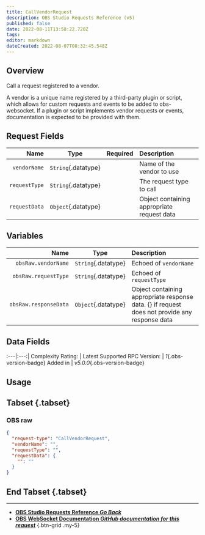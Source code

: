 ```yaml
---
title: CallVendorRequest
description: OBS Studio Requests Reference (v5)
published: false
date: 2022-08-11T13:58:22.720Z
tags: 
editor: markdown
dateCreated: 2022-08-07T08:32:45.548Z
---
```


## Overview
Call a request registered to a vendor.

A vendor is a unique name registered by a third-party plugin or script, which allows for custom requests and events to be added to obs-websocket. If a plugin or script implements vendor requests or events, documentation is expected to be provided with them.

## Request Fields
Name | Type | Required| Description |
----:|:----:|:-------:|:------------|
`vendorName` | `String`{.datatype} | <i class="mdi mdi-check-bold"></i> | Name of the vendor to use
`requestType` | `String`{.datatype} | <i class="mdi mdi-check-bold"></i> | The request type to call
`requestData` | `Object`{.datatype} | <i class="mdi mdi-close-thick"></i> | Object containing appropriate request data

## Variables
Name | Type | Description | 
----:|:---------:|:------------|
`obsRaw.vendorName` | `String`{.datatype} | Echoed of `vendorName`
`obsRaw.requestType` | `String`{.datatype} | Echoed of `requestType`
`obsRaw.responseData` | `Object`{.datatype} | Object containing appropriate response data. {} if request does not provide any response data

## Data Fields
:---|:---:|
Complexity Rating: | <span class="stars stars--3"></span>
Latest Supported RPC Version: | *1*{.obs-version-badge}
Added in | *v5.0.0*{.obs-version-badge}

## Usage
## Tabset {.tabset}
### OBS raw
```json
{
  "request-type": "CallVendorRequest",
  "vendorName": "",
  "requestType": "",
  "requestData": {
    "": ""
  }
}
```
## End Tabset {.tabset}

---

- [<i class="mdi mdi-chevron-left"></i>**OBS Studio Requests Reference *Go Back***](/en/Broadcasters/OBS/Requests)
- [<i class="mdi mdi-github"></i> **OBS WebSocket Documentation *GitHub documentation for this request***](https://github.com/obsproject/obs-websocket/blob/master/docs/generated/protocol.md#callvendorrequest)
{.btn-grid .my-5}